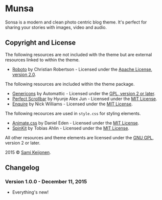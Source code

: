 # Munsa

Sonsa is a modern and clean photo centric blog theme. It's perfect for sharing your stories with images, video and audio.

## Copyright and License

The following resources are not included with the theme but are external resources linked to within the theme.

* [Roboto](https://www.google.com/fonts/specimen/Roboto/) by Christian Robertson - Licensed under the [Apache License, version 2.0](http://www.apache.org/licenses/LICENSE-2.0.html).

The following resources are included within the theme package.

* [Genericons](http://genericons.com/) by Automattic - Licensed under the [GPL, version 2 or later](http://www.gnu.org/licenses/old-licenses/gpl-2.0.html).
* [Perfect Scrollbar](https://github.com/noraesae/perfect-scrollbar) by Hyunje Alex Jun - Licensed under the [MIT License](http://opensource.org/licenses/MIT).
* [Enquire](http://wicky.nillia.ms/enquire.js) by Nick Williams - Licensed under the [MIT License](http://opensource.org/licenses/MIT).

The following recources are used in `style.css` for styling elements.

* [Animate.css](http://daneden.me/animate) by Daniel Eden - Licensed under the [MIT License](http://opensource.org/licenses/MIT).
* [SpinKit](https://github.com/tobiasahlin/SpinKit) by Tobias Ahlin - Licensed under the [MIT License](http://opensource.org/licenses/MIT).

All other resources and theme elements are licensed under the [GNU GPL](http://www.gnu.org/licenses/old-licenses/gpl-2.0.html), version 2 or later.

2015 &copy; [Sami Keijonen](https://foxland.fi).

## Changelog

### Version 1.0.0 - December 11, 2015

* Everything's new!
